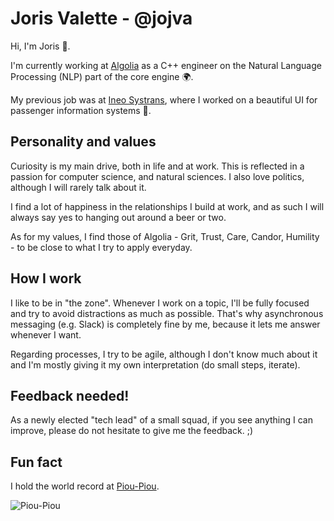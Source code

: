 # Joris Valette - @jojva

Hi, I'm Joris 👋.

I'm currently working at [Algolia](https://www.algolia.com/) as a C++ engineer on the Natural Language Processing (NLP) part of the core engine 🌍.

My previous job was at [Ineo Systrans](https://www.engie-ineo.fr/en/fichedd/engie-ineo-delegated-directions/ineo-systrans/), where I worked on a beautiful UI for passenger information systems 🚌.

## Personality and values

Curiosity is my main drive, both in life and at work. This is reflected in a passion for computer science, and natural sciences. I also love politics, although I will rarely talk about it.

I find a lot of happiness in the relationships I build at work, and as such I will always say yes to hanging out around a beer or two.

As for my values, I find those of Algolia - Grit, Trust, Care, Candor, Humility - to be close to what I try to apply everyday.

## How I work

I like to be in "the zone". Whenever I work on a topic, I'll be fully focused and try to avoid distractions as much as possible. That's why asynchronous messaging (e.g. Slack) is completely fine by me, because it lets me answer whenever I want.

Regarding processes, I try to be agile, although I don't know much about it and I'm mostly giving it my own interpretation (do small steps, iterate).

## Feedback needed!

As a newly elected "tech lead" of a small squad, if you see anything I can improve, please do not hesitate to give me the feedback. ;)

## Fun fact

I hold the world record at [Piou-Piou](http://www.kadokado.com/game/7/play).

![Piou-Piou](http://idata.over-blog.com/0/02/84/60/kadokado/pioupiou-le-jeu.gif)
